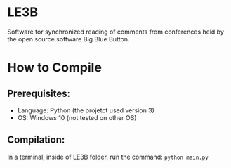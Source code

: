 # LE3B
Software for synchronized reading of comments from conferences held by the open source software Big Blue Button.

# How to Compile
## Prerequisites:
* Language: Python (the projetct used version 3)
* OS: Windows 10 (not tested on other OS)

## Compilation:
In a terminal, inside of LE3B folder, run the command:
` python main.py `

